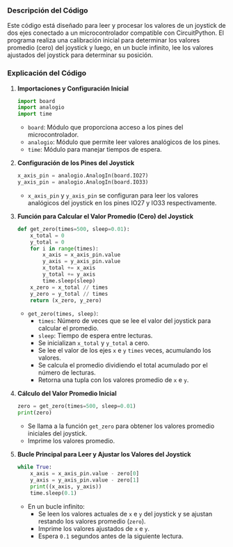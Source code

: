 ### Descripción del Código

Este código está diseñado para leer y procesar los valores de un joystick de dos ejes conectado a un microcontrolador compatible con CircuitPython. El programa realiza una calibración inicial para determinar los valores promedio (cero) del joystick y luego, en un bucle infinito, lee los valores ajustados del joystick para determinar su posición.

### Explicación del Código

1. **Importaciones y Configuración Inicial**
   ```python
   import board
   import analogio
   import time
   ```

   - `board`: Módulo que proporciona acceso a los pines del microcontrolador.
   - `analogio`: Módulo que permite leer valores analógicos de los pines.
   - `time`: Módulo para manejar tiempos de espera.

2. **Configuración de los Pines del Joystick**
   ```python
   x_axis_pin = analogio.AnalogIn(board.IO27)
   y_axis_pin = analogio.AnalogIn(board.IO33)
   ```

   - `x_axis_pin` y `y_axis_pin` se configuran para leer los valores analógicos del joystick en los pines IO27 y IO33 respectivamente.

3. **Función para Calcular el Valor Promedio (Cero) del Joystick**
   ```python
   def get_zero(times=500, sleep=0.01):
       x_total = 0
       y_total = 0
       for i in range(times):
           x_axis = x_axis_pin.value
           y_axis = y_axis_pin.value
           x_total += x_axis
           y_total += y_axis
           time.sleep(sleep)
       x_zero = x_total // times
       y_zero = y_total // times
       return (x_zero, y_zero)
   ```

   - `get_zero(times, sleep)`:
     - `times`: Número de veces que se lee el valor del joystick para calcular el promedio.
     - `sleep`: Tiempo de espera entre lecturas.
     - Se inicializan `x_total` y `y_total` a cero.
     - Se lee el valor de los ejes `x` e `y` `times` veces, acumulando los valores.
     - Se calcula el promedio dividiendo el total acumulado por el número de lecturas.
     - Retorna una tupla con los valores promedio de `x` e `y`.

4. **Cálculo del Valor Promedio Inicial**
   ```python
   zero = get_zero(times=500, sleep=0.01)
   print(zero)
   ```

   - Se llama a la función `get_zero` para obtener los valores promedio iniciales del joystick.
   - Imprime los valores promedio.

5. **Bucle Principal para Leer y Ajustar los Valores del Joystick**
   ```python
   while True:
       x_axis = x_axis_pin.value - zero[0]
       y_axis = y_axis_pin.value - zero[1]
       print((x_axis, y_axis))
       time.sleep(0.1)
   ```

   - En un bucle infinito:
     - Se leen los valores actuales de `x` e `y` del joystick y se ajustan restando los valores promedio (`zero`).
     - Imprime los valores ajustados de `x` e `y`.
     - Espera `0.1` segundos antes de la siguiente lectura.
